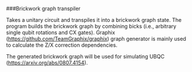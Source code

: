 ###Brickwork graph transpiler

Takes a unitary circuit and transpiles it into a brickwork graph state. The program builds the brickwork
graph by combining bicks (i.e., arbitrary single qubit rotations and CX gates). Graphix (https://github.com/TeamGraphix/graphix)
graph generator is mainly used to calculate the Z/X correction dependencies.

The generated brickwork graph will be used for simulating UBQC (https://arxiv.org/abs/0807.4154).